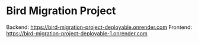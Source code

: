 # Bird Migration Project
Backend: https://bird-migration-project-deployable.onrender.com
Frontend: https://bird-migration-project-deployable-1.onrender.com
